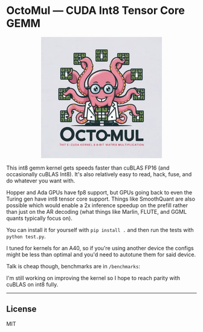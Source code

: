 # OctoMul — CUDA Int8 Tensor Core GEMM

<div style="text-align: center;">
<img src="assets/octomul-logo.jpg" width="320">
</div>

This int8 gemm kernel gets speeds faster than cuBLAS FP16 (and occasionally cuBLAS Int8). It's also relatively easy to read, hack, fuse, and do whatever you want with.

Hopper and Ada GPUs have fp8 support, but GPUs going back to even the Turing gen have int8 tensor core support.
Things like SmoothQuant are also possible which would enable a 2x inference speedup on the prefill rather than just on the AR decoding (what things like Marlin, FLUTE, and GGML quants typically focus on).

You can install it for yourself with `pip install .` and then run the tests with `python test.py`.

I tuned for kernels for an A40, so if you're using another device the configs might be less than optimal and you'd need to autotune them for said device.

Talk is cheap though, benchmarks are in `/benchmarks`:


I'm still working on improving the kernel so I hope to reach parity with cuBLAS on int8 fully.

---

## License

MIT